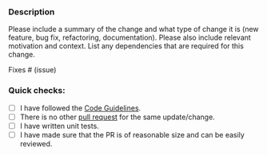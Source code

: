 ### Description

Please include a summary of the change and what type of change it is (new feature, bug fix, refactoring, documentation).
Please also include relevant motivation and context.
List any dependencies that are required for this change.

Fixes # (issue)

### Quick checks:

- [ ] I have followed the [Code Guidelines](https://github.com/ConduitIO/conduit/blob/main/docs/code_guidelines.md).
- [ ] There is no other [pull request](https://github.com/conduitio-labs/conduit-connector-neo4j/pulls) for the same update/change.
- [ ] I have written unit tests.
- [ ] I have made sure that the PR is of reasonable size and can be easily reviewed.
